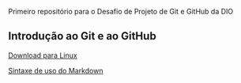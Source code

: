 Primeiro repositório para o Desafio de Projeto de Git e GitHub da DIO

## Introdução ao Git e ao GitHub

[Download para Linux](https://git-scm.com/download/linux)

[Sintaxe de uso do Markdown](https://docs.pipz.com/central-de-ajuda/learning-center/guia-basico-de-markdown#open)




